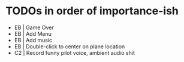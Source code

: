 # TODOs in order of importance-ish
- EB | Game Over
- EB | Add Menu
- EB | Add music
- EB | Double-click to center on plane location
- C2 | Record funny pilot voice, ambient audio shit
